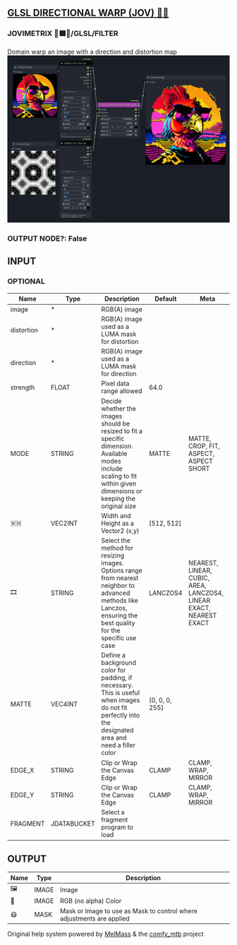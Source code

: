 [GLSL DIRECTIONAL WARP (JOV) 🧙🏽](https://github.com/Amorano/Jovimetrix-examples/blob/master/node/GLSL%20DIRECTIONAL%20WARP/GLSL%20DIRECTIONAL%20WARP.md)
--------------------------------------------------------------------------------------------------------------------------------------------------------
### JOVIMETRIX 🔺🟩🔵/GLSL/FILTER
Domain warp an image with a direction and distortion map
![GLSL DIRECTIONAL WARP](https://raw.githubusercontent.com/Amorano/Jovimetrix-examples/master/node/GLSL%20DIRECTIONAL%20WARP/GLSL%20DIRECTIONAL%20WARP.png)
### OUTPUT NODE?: False
INPUT
-----
### OPTIONAL
| Name | Type | Description | Default | Meta |
| --- | --- | --- | --- | --- |
| image | \* | RGB(A) image |  |  |
| distortion | \* | RGB(A) image used as a LUMA mask for distortion |  |  |
| direction | \* | RGB(A) image used as a LUMA mask for direction |  |  |
| strength | FLOAT | Pixel data range allowed | 64.0 |  |
| MODE | STRING | Decide whether the images should be resized to fit a specific dimension. Available modes include scaling to fit within given dimensions or keeping the original size | MATTE | MATTE, CROP, FIT, ASPECT, ASPECT SHORT |
| 🇼🇭 | VEC2INT | Width and Height as a Vector2 (x,y) | [512, 512] |  |
| 🎞️ | STRING | Select the method for resizing images. Options range from nearest neighbor to advanced methods like Lanczos, ensuring the best quality for the specific use case | LANCZOS4 | NEAREST, LINEAR, CUBIC, AREA, LANCZOS4, LINEAR EXACT, NEAREST EXACT |
| MATTE | VEC4INT | Define a background color for padding, if necessary. This is useful when images do not fit perfectly into the designated area and need a filler color | [0, 0, 0, 255] |  |
| EDGE\_X | STRING | Clip or Wrap the Canvas Edge | CLAMP | CLAMP, WRAP, MIRROR |
| EDGE\_Y | STRING | Clip or Wrap the Canvas Edge | CLAMP | CLAMP, WRAP, MIRROR |
| FRAGMENT | JDATABUCKET | Select a fragment program to load |  |  |
OUTPUT
------
| Name | Type | Description |
| --- | --- | --- |
| 🖼️ | IMAGE | Image |
| 🌈 | IMAGE | RGB (no alpha) Color |
| 😷 | MASK | Mask or Image to use as Mask to control where adjustments are applied |
Original help system powered by [MelMass](https://github.com/melMass) & the [comfy\_mtb](https://github.com/melMass/comfy_mtb) project